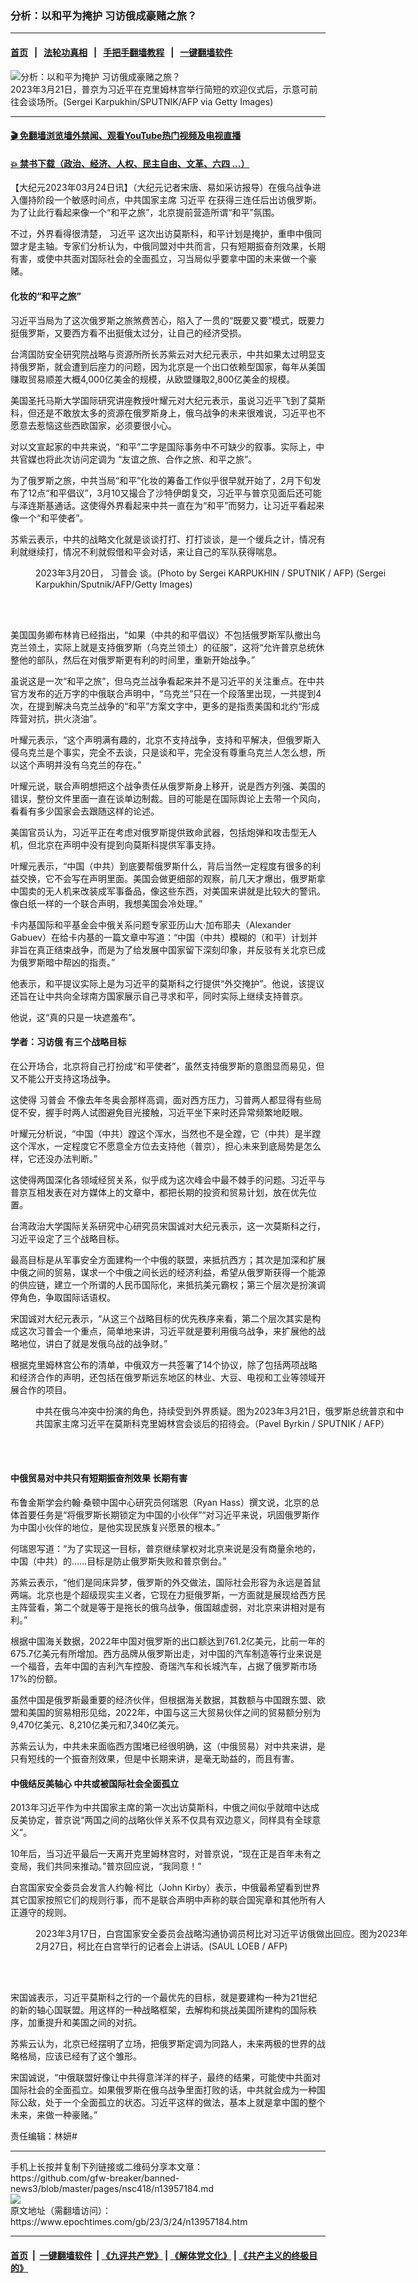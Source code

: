 ### 分析：以和平为掩护 习访俄成豪赌之旅？
------------------------

#### [首页](https://github.com/gfw-breaker/banned-news3/blob/master/README.md) &nbsp;&nbsp;|&nbsp;&nbsp; [法轮功真相](https://github.com/begood0513/basic/blob/master/README.md)  &nbsp;&nbsp;|&nbsp;&nbsp; [手把手翻墙教程](https://github.com/gfw-breaker/guides/wiki)  &nbsp;&nbsp;|&nbsp;&nbsp; [一键翻墙软件](https://github.com/gfw-breaker/nogfw/blob/master/README.md)  



<div><img alt="分析：以和平为掩护 习访俄成豪赌之旅？" class="attachment-djy_600_400 size-djy_600_400 wp-post-image" src="https://i.epochtimes.com/assets/uploads/2023/03/id13955569-GettyImages-1248943781-600x400.jpg"/>
<div class="caption">
 2023年3月21日，普京为习近平在克里姆林宫举行简短的欢迎仪式后，示意可前往会谈场所。(Sergei Karpukhin/SPUTNIK/AFP via Getty Images)
</div></div><hr/>

#### [ 🎬  免翻墙浏览墙外禁闻、观看YouTube热门视频及电视直播](https://github.com/gfw-breaker/HelloWorld)

#### [ 💥  禁书下载（政治、经济、人权、民主自由、文革、六四 ...）](https://github.com/gfw-breaker/books/blob/master/README.md)

<div><p>
 【大纪元2023年03月24日讯】（大纪元记者宋唐、易如采访报导）在俄乌战争进入僵持阶段一个敏感时间点，中共国家主席
 <ok href="https://www.epochtimes.com/gb/tag/%E4%B9%A0%E8%BF%91%E5%B9%B3.html">
  习近平
 </ok>
 在获得三连任后出访俄罗斯。为了让此行看起来像一个“和平之旅”，北京提前营造所谓“和平”氛围。
</p>
<p>
 不过，外界看得很清楚，
 <ok href="https://www.epochtimes.com/gb/tag/%E4%B9%A0%E8%BF%91%E5%B9%B3.html">
  习近平
 </ok>
 这次出访莫斯科，和平计划是掩护，重申中俄同盟才是主轴。专家们分析认为，中俄同盟对中共而言，只有短期振奋剂效果，长期有害，或使中共面对国际社会的全面孤立，习当局似乎要拿中国的未来做一个豪赌。
</p>
<h4>
 化妆的“和平之旅”
</h4>
<p>
 习近平当局为了这次俄罗斯之旅煞费苦心，陷入了一贯的“既要又要”模式，既要力挺俄罗斯，又要西方看不出挺俄太过分，让自己的经济受损。
</p>
<p>
 台湾国防安全研究院战略与资源所所长苏紫云对大纪元表示，中共如果太过明显支持俄罗斯，就会遭到后座力的问题，因为北京是一个出口依赖型国家，每年从美国赚取贸易顺差大概4,000亿美金的规模，从欧盟赚取2,800亿美金的规模。
</p>
<p>
 美国圣托马斯大学国际研究讲座教授叶耀元对大纪元表示，虽说习近平飞到了莫斯科，但还是不敢放太多的资源在俄罗斯身上，俄乌战争的未来很难说，习近平也不愿意去惹恼这些西欧国家，必须要很小心。
</p>
<p>
 对以文宣起家的中共来说，“和平”二字是国际事务中不可缺少的叙事。实际上，中共官媒也将此次访问定调为 “友谊之旅、合作之旅、和平之旅”。
</p>
<p>
 为了俄罗斯之旅，中共当局“和平”化妆的筹备工作似乎很早就开始了，2月下旬发布了12点“和平倡议”，3月10又撮合了沙特伊朗复交，习近平与普京见面后还可能与泽连斯基通话。这使得外界看起来中共一直在为“和平”而努力，让习近平看起来像一个“和平使者”。
</p>
<p>
 苏紫云表示，中共的战略文化就是谈谈打打、打打谈谈，是一个缓兵之计，情况有利就继续打，情况不利就假借和平会对话，来让自己的军队获得喘息。
</p>
<figure aria-describedby="caption-attachment-13954944" class="wp-caption alignnone" id="attachment_13954944" style="width: 600px">
 <ok href="https://i.epochtimes.com/assets/uploads/2023/03/id13954944-GettyImages-1248858893.jpg" target="_blank">
  <img alt="" class="size-large wp-image-13954944" src="https://i.epochtimes.com/assets/uploads/2023/03/id13954944-GettyImages-1248858893-600x433.jpg"/>
 </ok>
 <br/><figcaption class="wp-caption-text" id="caption-attachment-13954944">
  2023年3月20日，
  <ok href="https://www.epochtimes.com/gb/tag/%E4%B9%A0%E6%99%AE%E4%BC%9A.html">
   习普会
  </ok>
  谈。(Photo by Sergei KARPUKHIN / SPUTNIK / AFP) (Sergei Karpukhin/Sputnik/AFP/Getty Images)
 </figcaption><br/>
</figure><br/>
<p>
 美国国务卿布林肯已经指出，“如果（中共的和平倡议）不包括俄罗斯军队撤出乌克兰领土，实际上就是支持俄罗斯（乌克兰领土）的征服”，这将“允许普京总统休整他的部队，然后在对俄罗斯更有利的时间里，重新开始战争。”
</p>
<p>
 虽说这是一次“和平之旅”，但乌克兰战争看起来并不是习近平的关注重点。在中共官方发布的近万字的中俄联合声明中，“乌克兰”只在一个段落里出现，一共提到4次，在提到解决乌克兰战争的“和平”方案文字中，更多的是指责美国和北约“形成阵营对抗，拱火浇油”。
</p>
<p>
 叶耀元表示，“这个声明满有趣的，北京不支持战争，支持和平解决，但俄罗斯入侵乌克兰是个事实，完全不去谈，只是谈和平，完全没有尊重乌克兰人怎么想，所以这个声明并没有乌克兰的存在。”
</p>
<p>
 叶耀元说，联合声明想把这个战争责任从俄罗斯身上移开，说是西方列强、美国的错误，整份文件里面一直在谈单边制裁。目的可能是在国际舆论上去带一个风向，看看有多少国家会去跟随这样的论述。
</p>
<p>
 美国官员认为，习近平正在考虑对俄罗斯提供致命武器，包括炮弹和攻击型无人机，但北京在声明中没有提到向莫斯科提供军事支持。
</p>
<p>
 叶耀元表示，“中国（中共）到底要帮俄罗斯什么，背后当然一定程度有很多的利益交换，它不会写在声明里面。美国会做更细部的观察，前几天才爆出，俄罗斯拿中国卖的无人机来改装成军事备品，像这些东西，对美国来讲就是比较大的警讯。像白纸一样的一个联合声明，我想美国会冷处理。”
</p>
<p>
 卡内基国际和平基金会中俄关系问题专家亚历山大‧加布耶夫（Alexander Gabuev）在给卡内基的一篇文章中写道：“中国（中共）模糊的（和平）计划并非旨在真正结束战争，而是为了给发展中国家留下深刻印象，并反驳有关北京已成为俄罗斯暗中帮凶的指责。”
</p>
<p>
 他表示，和平提议实际上是为习近平的莫斯科之行提供“外交掩护”。他说，该提议还旨在让中共向全球南方国家展示自己寻求和平，同时实际上继续支持普京。
</p>
<p>
 他说，这“真的只是一块遮羞布”。
</p>
<h4>
 学者：习访俄 有三个战略目标
</h4>
<p>
 在公开场合，北京将自己打扮成“和平使者”，虽然支持俄罗斯的意图显而易见，但又不能公开支持这场战争。
</p>
<p>
 这使得
 <ok href="https://www.epochtimes.com/gb/tag/%E4%B9%A0%E6%99%AE%E4%BC%9A.html">
  习普会
 </ok>
 不像去年冬奥会那样高调，面对西方压力，习普两人都显得有些局促不安，握手时两人试图避免目光接触，习近平坐下来时还异常频繁地眨眼。
</p>
<p>
 叶耀元分析说，“中国（中共）蹚这个浑水，当然也不是全蹚，它（中共）是半蹚这个浑水，一定程度它不愿意全方位去支持他（普京），担心未来到底局势是怎么样，它还没办法判断。”
</p>
<p>
 这使得两国深化各领域经贸关系，似乎成为这次峰会中最不棘手的问题。习近平与普京互相发表在对方媒体上的文章中，都把长期的投资和贸易计划，放在优先位置。
</p>
<p>
 台湾政治大学国际关系研究中心研究员宋国诚对大纪元表示，这一次莫斯科之行，习近平设定了三个战略目标。
</p>
<p>
 最高目标是从军事安全方面建构一个中俄的联盟，来抵抗西方；其次是加深和扩展中俄之间的贸易，谋求一个中俄之间长远的经济利益，希望从俄罗斯获得一个能源的供应链，建立一个所谓的人民币国际化，来抵抗美元霸权；第三个层次是扮演调停角色，争取国际话语权。
</p>
<p>
 宋国诚对大纪元表示，“从这三个战略目标的优先秩序来看，第二个层次其实是构成这次习普会一个重点，简单地来讲，习近平就是要利用俄乌战争，来扩展他的战略地位，讲白了就是发俄乌战的战争财。”
</p>
<p>
 根据克里姆林宫公布的清单，中俄双方一共签署了14个协议，除了包括两项战略和经济合作的声明，还包括在俄罗斯远东地区的林业、大豆、电视和工业等领域开展合作的项目。
</p>
<figure aria-describedby="caption-attachment-13956517" class="wp-caption alignnone" id="attachment_13956517" style="width: 600px">
 <ok href="https://i.epochtimes.com/assets/uploads/2023/03/id13956517-000_33BT2LD-e1679550043996.jpg" target="_blank">
  <img alt="" class="size-large wp-image-13956517" src="https://i.epochtimes.com/assets/uploads/2023/03/id13956517-000_33BT2LD-600x390.jpg"/>
 </ok>
 <br/><figcaption class="wp-caption-text" id="caption-attachment-13956517">
  中共在俄乌冲突中扮演的角色，持续受到外界质疑。图为2023年3月21日，俄罗斯总统普京和中共国家主席习近平在莫斯科克里姆林宫会谈后的招待会。（Pavel Byrkin / SPUTNIK / AFP）
 </figcaption><br/>
</figure><br/>
<h4>
 中俄贸易对中共只有短期振奋剂效果 长期有害
</h4>
<p>
 布鲁金斯学会约翰‧桑顿中国中心研究员何瑞恩（Ryan Hass）撰文说，北京的总体首要任务是“将俄罗斯长期锁定为中国的小伙伴”“对习近平来说，巩固俄罗斯作为中国小伙伴的地位，是他实现民族复兴愿景的根本。”
</p>
<p>
 何瑞恩写道：“为了实现这一目标，普京继续掌权对北京来说是没有商量余地的，中国（中共）的……目标是防止俄罗斯失败和普京倒台。”
</p>
<p>
 苏紫云表示，“他们是同床异梦，俄罗斯的外交做法，国际社会形容为永远是首鼠两端。北京也是个超级现实主义者，它现在力挺俄罗斯，一方面就是展现给西方民主阵营看，第二个就是等于是拖长的俄乌战争，俄国越虚弱，对北京来讲相对是有利。”
</p>
<p>
 根据中国海关数据，2022年中国对俄罗斯的出口额达到761.2亿美元，比前一年的675.7亿美元有所增加。西方品牌从俄罗斯出走，对中国的汽车制造等行业来说是一个福音，去年中国的吉利汽车控股、奇瑞汽车和长城汽车，占据了俄罗斯市场17%的份额。
</p>
<p>
 虽然中国是俄罗斯最重要的经济伙伴，但根据海关数据，其数额与中国跟东盟、欧盟和美国的贸易相形见绌，2022年，中国与这三大贸易伙伴之间的贸易额分别为9,470亿美元、8,210亿美元和7,340亿美元。
</p>
<p>
 苏紫云认为，中共未来面临西方围堵已经很明确，这（中俄贸易）对中共来讲，是只有短线的一个振奋剂效果，但是中长期来讲，是毫无助益的，而且有害。
</p>
<h4>
 中俄结反美轴心 中共或被国际社会全面孤立
</h4>
<p>
 2013年习近平作为中共国家主席的第一次出访莫斯科，中俄之间似乎就暗中达成反美协定，普京说“两国之间的战略伙伴关系不仅具有双边意义，同样具有全球意义”。
</p>
<p>
 10年后，当习近平最后一天离开克里姆林宫时，对普京说，“现在正是百年未有之变局，我们共同来推动。”普京回应说，“我同意！”
</p>
<p>
 白宫国家安全委员会发言人约翰‧柯比（John Kirby）表示，中俄最希望看到世界其它国家按照它们的规则行事，而不是联合声明中声称的联合国宪章和其他所有人正遵守的规则。
</p>
<figure aria-describedby="caption-attachment-13947533" class="wp-caption alignnone" id="attachment_13947533" style="width: 600px">
 <ok href="https://i.epochtimes.com/assets/uploads/2023/03/id13947533-000_33A834L.jpg" target="_blank">
  <img alt="" class="size-large wp-image-13947533" src="https://i.epochtimes.com/assets/uploads/2023/03/id13947533-000_33A834L-600x400.jpg"/>
 </ok>
 <br/><figcaption class="wp-caption-text" id="caption-attachment-13947533">
  2023年3月17日，白宫国家安全委员会战略沟通协调员柯比对习近平访俄做出回应。图为2023年2月27日，柯比在白宫举行的记者会上讲话。(SAUL LOEB / AFP)
 </figcaption><br/>
</figure><br/>
<p>
 宋国诚表示，习近平莫斯科之行的一个最优先的目标，就是要建构一种为21世纪的新的轴心国联盟。用这样的一种战略框架，去解构和挑战美国所建构的国际秩序，加重提升和美国之间的对抗。
</p>
<p>
 苏紫云认为，北京已经摆明了立场，把俄罗斯定调为同路人，未来两极的世界的战略格局，应该已经有了这个雏形。
</p>
<p>
 宋国诚说，“中俄联盟好像让中共得意洋洋的样子，最终的结果，可能使中共面对国际社会的全面孤立。如果俄罗斯在俄乌战争里面打败的话，中共就会成为一种国际公敌，处于一个全面孤立的状态。习近平这样的做法，基本上就是拿中国的整个未来，来做一种豪赌。”
</p>
<p>
 责任编辑：林妍#
</p>
</div>
<hr/>
手机上长按并复制下列链接或二维码分享本文章：<br/>
https://github.com/gfw-breaker/banned-news3/blob/master/pages/nsc418/n13957184.md <br/>
<a href='https://github.com/gfw-breaker/banned-news3/blob/master/pages/nsc418/n13957184.md'><img src='https://github.com/gfw-breaker/banned-news3/blob/master/pages/nsc418/n13957184.md.png'/></a> <br/>
原文地址（需翻墙访问）：https://www.epochtimes.com/gb/23/3/24/n13957184.htm


------------------------
#### [首页](https://github.com/gfw-breaker/banned-news3/blob/master/README.md) &nbsp;|&nbsp; [一键翻墙软件](https://github.com/gfw-breaker/nogfw/blob/master/README.md) &nbsp;| [《九评共产党》](https://github.com/gfw-breaker/9ping.md/blob/master/README.md#九评之一评共产党是什么) | [《解体党文化》](https://github.com/gfw-breaker/jtdwh.md/blob/master/README.md) | [《共产主义的终极目的》](https://github.com/gfw-breaker/gczydzjmd.md/blob/master/README.md)


<img src='http://gfw-breaker.win/banned-news3/pages/nsc418/n13957184.md' width='0px' height='0px'/>